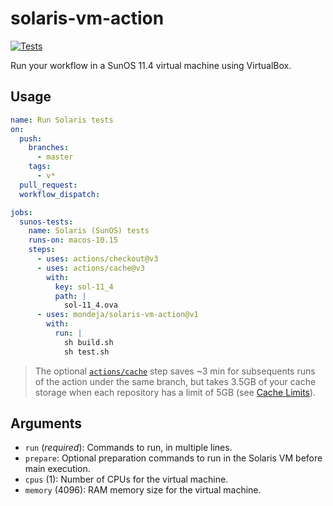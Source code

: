 # solaris-vm-action

[![Tests][tests-image]][tests-link]

Run your workflow in a SunOS 11.4 virtual machine using VirtualBox.

## Usage

```yaml
name: Run Solaris tests
on:
  push:
    branches:
      - master
    tags:
      - v*
  pull_request:
  workflow_dispatch:

jobs:
  sunos-tests:
    name: Solaris (SunOS) tests
    runs-on: macos-10.15
    steps:
      - uses: actions/checkout@v3
      - uses: actions/cache@v3
        with:
          key: sol-11_4
          path: |
            sol-11_4.ova
      - uses: mondeja/solaris-vm-action@v1
        with:
          run: |
            sh build.sh
            sh test.sh
```

> The optional [`actions/cache`][actions-cache-github-link] step saves ~3 min
 for subsequents runs of the action under the same branch, but takes 3.5GB of
 your cache storage when each repository has a limit of 5GB (see
 [Cache Limits][cache-limits-link]).

## Arguments

- ``run`` (*required*): Commands to run, in multiple lines.
- ``prepare``: Optional preparation commands to run in the Solaris VM before main
 execution.
- ``cpus`` (1): Number of CPUs for the virtual machine.
- ``memory`` (4096): RAM memory size for the virtual machine.


[tests-image]: https://img.shields.io/github/actions/workflow/status/mondeja/solaris-vm-action/ci.yml?branch=master&label=tests&logo=github
[tests-link]: https://github.com/mondeja/solaris-vm-action/actions/workflows/ci.yml
[actions-cache-github-link]: https://github.com/actions/cache
[cache-limits-link]: https://github.com/actions/cache#cache-limits
